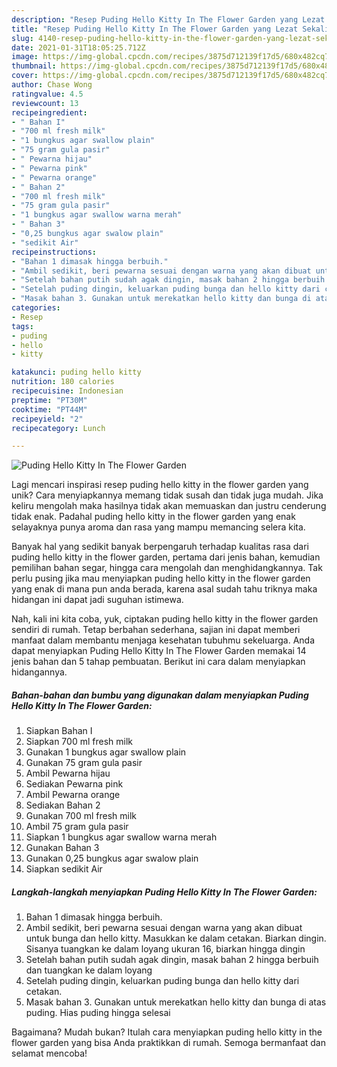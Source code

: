 ```yaml
---
description: "Resep Puding Hello Kitty In The Flower Garden yang Lezat Sekali"
title: "Resep Puding Hello Kitty In The Flower Garden yang Lezat Sekali"
slug: 4140-resep-puding-hello-kitty-in-the-flower-garden-yang-lezat-sekali
date: 2021-01-31T18:05:25.712Z
image: https://img-global.cpcdn.com/recipes/3875d712139f17d5/680x482cq70/puding-hello-kitty-in-the-flower-garden-foto-resep-utama.jpg
thumbnail: https://img-global.cpcdn.com/recipes/3875d712139f17d5/680x482cq70/puding-hello-kitty-in-the-flower-garden-foto-resep-utama.jpg
cover: https://img-global.cpcdn.com/recipes/3875d712139f17d5/680x482cq70/puding-hello-kitty-in-the-flower-garden-foto-resep-utama.jpg
author: Chase Wong
ratingvalue: 4.5
reviewcount: 13
recipeingredient:
- " Bahan I"
- "700 ml fresh milk"
- "1 bungkus agar swallow plain"
- "75 gram gula pasir"
- " Pewarna hijau"
- " Pewarna pink"
- " Pewarna orange"
- " Bahan 2"
- "700 ml fresh milk"
- "75 gram gula pasir"
- "1 bungkus agar swallow warna merah"
- " Bahan 3"
- "0,25 bungkus agar swalow plain"
- "sedikit Air"
recipeinstructions:
- "Bahan 1 dimasak hingga berbuih."
- "Ambil sedikit, beri pewarna sesuai dengan warna yang akan dibuat untuk bunga dan hello kitty. Masukkan ke dalam cetakan. Biarkan dingin. Sisanya tuangkan ke dalam loyang ukuran 16, biarkan hingga dingin"
- "Setelah bahan putih sudah agak dingin, masak bahan 2 hingga berbuih dan tuangkan ke dalam loyang"
- "Setelah puding dingin, keluarkan puding bunga dan hello kitty dari cetakan."
- "Masak bahan 3. Gunakan untuk merekatkan hello kitty dan bunga di atas puding. Hias puding hingga selesai"
categories:
- Resep
tags:
- puding
- hello
- kitty

katakunci: puding hello kitty 
nutrition: 180 calories
recipecuisine: Indonesian
preptime: "PT30M"
cooktime: "PT44M"
recipeyield: "2"
recipecategory: Lunch

---
```



![Puding Hello Kitty In The Flower Garden](https://img-global.cpcdn.com/recipes/3875d712139f17d5/680x482cq70/puding-hello-kitty-in-the-flower-garden-foto-resep-utama.jpg)

Lagi mencari inspirasi resep puding hello kitty in the flower garden yang unik? Cara menyiapkannya memang tidak susah dan tidak juga mudah. Jika keliru mengolah maka hasilnya tidak akan memuaskan dan justru cenderung tidak enak. Padahal puding hello kitty in the flower garden yang enak selayaknya punya aroma dan rasa yang mampu memancing selera kita.

Banyak hal yang sedikit banyak berpengaruh terhadap kualitas rasa dari puding hello kitty in the flower garden, pertama dari jenis bahan, kemudian pemilihan bahan segar, hingga cara mengolah dan menghidangkannya. Tak perlu pusing jika mau menyiapkan puding hello kitty in the flower garden yang enak di mana pun anda berada, karena asal sudah tahu triknya maka hidangan ini dapat jadi suguhan istimewa.




Nah, kali ini kita coba, yuk, ciptakan puding hello kitty in the flower garden sendiri di rumah. Tetap berbahan sederhana, sajian ini dapat memberi manfaat dalam membantu menjaga kesehatan tubuhmu sekeluarga. Anda dapat menyiapkan Puding Hello Kitty In The Flower Garden memakai 14 jenis bahan dan 5 tahap pembuatan. Berikut ini cara dalam menyiapkan hidangannya.

<!--inarticleads1-->

##### Bahan-bahan dan bumbu yang digunakan dalam menyiapkan Puding Hello Kitty In The Flower Garden:

1. Siapkan  Bahan I
1. Siapkan 700 ml fresh milk
1. Gunakan 1 bungkus agar swallow plain
1. Gunakan 75 gram gula pasir
1. Ambil  Pewarna hijau
1. Sediakan  Pewarna pink
1. Ambil  Pewarna orange
1. Sediakan  Bahan 2
1. Gunakan 700 ml fresh milk
1. Ambil 75 gram gula pasir
1. Siapkan 1 bungkus agar swallow warna merah
1. Gunakan  Bahan 3
1. Gunakan 0,25 bungkus agar swalow plain
1. Siapkan sedikit Air




<!--inarticleads2-->

##### Langkah-langkah menyiapkan Puding Hello Kitty In The Flower Garden:

1. Bahan 1 dimasak hingga berbuih.
1. Ambil sedikit, beri pewarna sesuai dengan warna yang akan dibuat untuk bunga dan hello kitty. Masukkan ke dalam cetakan. Biarkan dingin. Sisanya tuangkan ke dalam loyang ukuran 16, biarkan hingga dingin
1. Setelah bahan putih sudah agak dingin, masak bahan 2 hingga berbuih dan tuangkan ke dalam loyang
1. Setelah puding dingin, keluarkan puding bunga dan hello kitty dari cetakan.
1. Masak bahan 3. Gunakan untuk merekatkan hello kitty dan bunga di atas puding. Hias puding hingga selesai




Bagaimana? Mudah bukan? Itulah cara menyiapkan puding hello kitty in the flower garden yang bisa Anda praktikkan di rumah. Semoga bermanfaat dan selamat mencoba!
